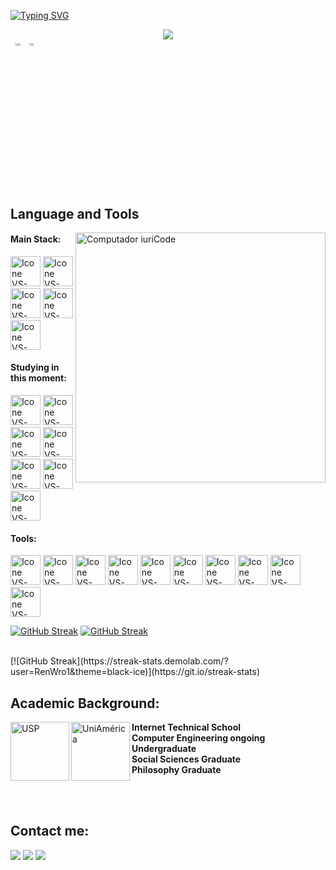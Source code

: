 [![Typing SVG](https://readme-typing-svg.herokuapp.com?color=2835AF&size=35&center=true&vCenter=true&width=1000&lines=My+name+is+Ren;I'm+an+IT+Student+and+a+Philosophy+Researcher)](https://git.io/typing-svg)
<div align="center">
<img src="https://github.com/RenWro/RenWro/assets/134458911/29143b94-27ae-4226-9454-47a0d54627c0">
</div>




<div style="display: flex; flex-wrap: wrap;">
<br>

<div align="center" style="margin-bottom:200px">
 <img width=45%  align="center" src="https://github-readme-stats.vercel.app/api?username=RenWro&theme=transparent&show_icons=true" />
 <img width=40% align="center" src="https://github-readme-stats.vercel.app/api/top-langs/?username=RenWro&layout=compact&theme=transparent" />
</div>
</div>


<br>

</p>

## Language and Tools

<img src="https://raw.githubusercontent.com/MicaelliMedeiros/micaellimedeiros/master/image/computer-illustration.png" min-width="400px" max-width="400px" width="400px" align="right" alt="Computador iuriCode">

#### Main Stack:
  [<img height="48px" width="48px" alt="Icone VS-Code" src="https://skillicons.dev/icons?i=html"/>](https://developer.mozilla.org/en-US/docs/Web/HTML)
  [<img height="48px" width="48px" alt="Icone VS-Code" src="https://skillicons.dev/icons?i=css"/>](https://developer.mozilla.org/en-US/docs/Web/CSS)
  [<img height="48px" width="48px" alt="Icone VS-Code" src="https://skillicons.dev/icons?i=js"/>](https://developer.mozilla.org/en-US/docs/Web/JavaScript)
  [<img height="48px" width="48px" alt="Icone VS-Code" src="https://skillicons.dev/icons?i=aws"/>](https://aws.amazon.com/)
  [<img height="48px" width="48px" alt="Icone VS-Code" src="https://skillicons.dev/icons?i=gcp"/>](https://cloud.google.com/?nis=8)
    

#### Studying in this moment:
  [<img height="48px" width="48px" alt="Icone VS-Code" src="https://skillicons.dev/icons?i=nodejs"/>](https://nodejs.org/en)
  [<img height="48px" width="48px" alt="Icone VS-Code" src="https://skillicons.dev/icons?i=react"/>](https://react.dev/)
  [<img height="48px" width="48px" alt="Icone VS-Code" src="https://skillicons.dev/icons?i=azure"/>](https://azure.microsoft.com)
  [<img height="48px" width="48px" alt="Icone VS-Code" src="https://skillicons.dev/icons?i=java"/>](https://java.com)
  [<img height="48px" width="48px" alt="Icone VS-Code" src="https://skillicons.dev/icons?i=arduino"/>](https://www.arduino.cc)
  [<img height="48px" width="48px" alt="Icone VS-Code" src="https://skillicons.dev/icons?i=androidstudio"/>](https://developer.android.com/studio)
  [<img height="48px" width="48px" alt="Icone VS-Code" src="https://skillicons.dev/icons?i=py"/>](https://www.python.org/)

#### Tools:

  [<img height="48px" width="48px" alt="Icone VS-Code" src="https://skillicons.dev/icons?i=figma"/>](https://www.figma.com/)
  [<img height="48px" width="48px" alt="Icone VS-Code" src="https://skillicons.dev/icons?i=github"/>](https://github.com/)
  [<img height="48px" width="48px" alt="Icone VS-Code" src="https://skillicons.dev/icons?i=git"/>](https://git-scm.com/)
  [<img height="48px" width="48px" alt="Icone VS-Code" src="https://skillicons.dev/icons?i=discord"/>](https://discord.com)
  [<img height="48px" width="48px" alt="Icone VS-Code" src="https://skillicons.dev/icons?i=pr"/>](https://adobe.com)
  [<img height="48px" width="48px" alt="Icone VS-Code" src="https://skillicons.dev/icons?i=ae"/>](https://adobe.com)
  [<img height="48px" width="48px" alt="Icone VS-Code" src="https://skillicons.dev/icons?i=ps"/>](https://adobe.com)
  [<img height="48px" width="48px" alt="Icone VS-Code" src="https://skillicons.dev/icons?i=idea"/>](https://www.jetbrains.com/pt-br/idea/)
  [<img height="48px" width="48px" alt="Icone VS-Code" src="https://skillicons.dev/icons?i=vscode"/>](https://code.visualstudio.com/)
  [<img height="48px" width="48px" alt="Icone VS-Code" src="https://skillicons.dev/icons?i=replit"/>](https://replit.com/)

[![GitHub Streak](https://streak-stats.demolab.com/?user=renwro&currStreakNum=2FD3EB&fire=black-ice&sideLabels=F00&date_format=[Y.]n.j)](https://git.io/streak-stats)
[![GitHub Streak](https://streak-stats.demolab.com/?user=renwro1&theme=black-ice)](https://git.io/streak-stats)


<br>
[![GitHub Streak](https://streak-stats.demolab.com/?user=RenWro1&theme=black-ice)](https://git.io/streak-stats)

## Academic Background:

[<img align="left" height="94px" width="94px" alt="USP" src="https://logodownload.org/wp-content/uploads/2014/12/usp-logo-3.png"/>](https://www.usp.br)
[<img align="left" height="94px" width="94px" alt="UniAmérica" src="https://encrypted-tbn0.gstatic.com/images?q=tbn:ANd9GcS4kcJ9UhGjl95FbvCxWZ437ZYjes2OteIwAkzARLn4uQ&s"/>](https://descomplica.com.br/faculdade)
**Internet Technical School** 
<br>
**Computer Engineering ongoing Undergraduate** 
<br>
**Social Sciences Graduate** 
<br>
**Philosophy Graduate** 

<br>
<br>

## Contact me:
<div>
<a href="https://www.instagram.com/876ph/" target="_blank"><img loading="lazy" src="https://img.shields.io/badge/-Instagram-%23E4405F?style=for-the-badge&logo=instagram&logoColor=white" target="_blank"></a>
<a href = "mailto: renbiawro@gmail.com"><img loading="lazy" src="https://img.shields.io/badge/Gmail-D14836?style=for-the-badge&logo=gmail&logoColor=white" target="_blank"></a>
<a href="https://www.linkedin.com/in/renwrobleski/" target="_blank"><img loading="lazy" src="https://img.shields.io/badge/-LinkedIn-%230077B5?style=for-the-badge&logo=linkedin&logoColor=white" target="_blank"></a>   
</div>


